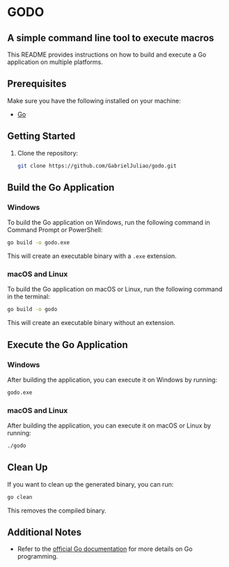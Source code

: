 # GODO
## A simple command line tool to execute macros

This README provides instructions on how to build and execute a Go application on multiple platforms.

## Prerequisites

Make sure you have the following installed on your machine:

- [Go](https://golang.org/doc/install)

## Getting Started

1. Clone the repository:

    ```bash
    git clone https://github.com/GabrielJuliao/godo.git
    ```

## Build the Go Application

### Windows

To build the Go application on Windows, run the following command in Command Prompt or PowerShell:

```bash
go build -o godo.exe
```

This will create an executable binary with a `.exe` extension.

### macOS and Linux

To build the Go application on macOS or Linux, run the following command in the terminal:

```bash
go build -o godo
```

This will create an executable binary without an extension.

## Execute the Go Application

### Windows

After building the application, you can execute it on Windows by running:

```bash
godo.exe
```

### macOS and Linux

After building the application, you can execute it on macOS or Linux by running:

```bash
./godo
```

## Clean Up

If you want to clean up the generated binary, you can run:

```bash
go clean
```

This removes the compiled binary.

## Additional Notes

- Refer to the [official Go documentation](https://golang.org/doc/) for more details on Go programming.